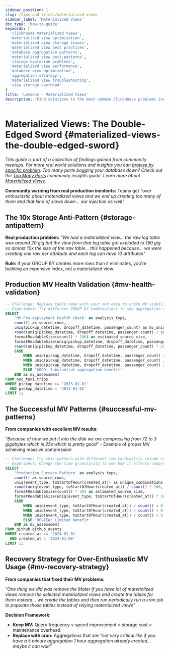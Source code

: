 ```yaml
---
sidebar_position: 1
slug: /tips-and-tricks/materialized-views
sidebar_label: 'Materialized Views'
doc_type: 'how-to-guide'
keywords: [
  'clickhouse materialized views',
  'materialized view optimization',
  'materialized view storage issues',
  'materialized view best practices',
  'database aggregation patterns',
  'materialized view anti-patterns',
  'storage explosion problems',
  'materialized view performance',
  'database view optimization',
  'aggregation strategy',
  'materialized view troubleshooting',
  'view storage overhead'
]
title: 'Lessons - Materialized Views'
description: 'Find solutions to the most common ClickHouse problems including slow queries, memory errors, connection issues, and configuration problems.'
---
```


# Materialized Views: The Double-Edged Sword {#materialized-views-the-double-edged-sword}
*This guide is part of a collection of findings gained from community meetups. For more real world solutions and insights you can [browse by specific problem](./community-wisdom.md).*
*Too many parts bogging your database down? Check out the [Too Many Parts](./too-many-parts.md) community insights guide.*
*Learn more about [Materialized Views](/materialized-views).*

**Community warning from real production incidents:** Teams get *"over enthusiastic about materialized views and we end up creating too many of them and that kind of slows down... our injection as well"*

## The 10x Storage Anti-Pattern {#storage-antipattern}

**Real production problem:** *"We had a materialized view... the raw log table was around 20 gig but the view from that log table got exploded to 190 gig so almost 10x the size of the raw table... this happened because... we were creating one row per attribute and each log can have 10 attributes"*

**Rule:** If your GROUP BY creates more rows than it eliminates, you're building an expensive index, not a materialized view.

## Production MV Health Validation {#mv-health-validation}

```sql runnable editable
-- Challenge: Replace table name with your own data to check MV viability
-- Experiment: Try different GROUP BY combinations to see aggregation ratios
SELECT 
    'MV Pre-deployment Health Check' as analysis_type,
    count() as source_rows,
    uniq(pickup_datetime, dropoff_datetime, passenger_count) as mv_unique_combinations,
    round(uniq(pickup_datetime, dropoff_datetime, passenger_count) / count() * 100, 2) as aggregation_ratio_percent,
    formatReadableSize(count() * 100) as estimated_source_size,
    formatReadableSize(uniq(pickup_datetime, dropoff_datetime, passenger_count) * 100) as estimated_mv_size,
    round(uniq(pickup_datetime, dropoff_datetime, passenger_count) * 100 / (count() * 100), 1) as storage_multiplier,
    CASE 
        WHEN uniq(pickup_datetime, dropoff_datetime, passenger_count) / count() > 0.95 THEN 'PROBLEM: MV will be larger than source!'
        WHEN uniq(pickup_datetime, dropoff_datetime, passenger_count) / count() > 0.7 THEN 'BAD: Massive storage waste (190GB scenario)'
        WHEN uniq(pickup_datetime, dropoff_datetime, passenger_count) / count() > 0.3 THEN 'QUESTIONABLE: High storage overhead'
        ELSE 'GOOD: Substantial aggregation benefit'
    END as mv_assessment
FROM nyc_taxi.trips
WHERE pickup_datetime >= '2015-01-01' 
  AND pickup_datetime < '2015-01-02'
LIMIT 1;
```

## The Successful MV Patterns {#successful-mv-patterns}

**From companies with excellent MV results:**

*"Because of how we put it into the disk we are compressing from 72 to 3 gigabytes which is 25x which is pretty good"* - Example of proper MV achieving massive compression

```sql runnable editable
-- Challenge: Try this pattern with different low-cardinality column combinations
-- Experiment: Change the time granularity to see how it affects compression
SELECT 
    'Production Success Pattern' as analysis_type,
    count() as source_rows,
    uniq(event_type, toStartOfHour(created_at)) as unique_combinations,
    round(uniq(event_type, toStartOfHour(created_at)) / count() * 100, 4) as aggregation_ratio_percent,
    formatReadableSize(count() * 50) as estimated_source_size,
    formatReadableSize(uniq(event_type, toStartOfHour(created_at)) * 50) as estimated_mv_size,
    CASE 
        WHEN uniq(event_type, toStartOfHour(created_at)) / count() < 0.001 THEN 'OUTSTANDING: Like the 72GB→3GB compression example'
        WHEN uniq(event_type, toStartOfHour(created_at)) / count() < 0.01 THEN 'EXCELLENT: Massive aggregation benefit'
        WHEN uniq(event_type, toStartOfHour(created_at)) / count() < 0.1 THEN 'GOOD: Strong aggregation'
        ELSE 'REVIEW: Limited benefit'
    END as mv_assessment
FROM github.github_events
WHERE created_at >= '2024-01-01' 
  AND created_at < '2024-01-08'
LIMIT 1;
```

## Recovery Strategy for Over-Enthusiastic MV Usage {#mv-recovery-strategy}

**From companies that fixed their MV problems:**

*"One thing we did was remove the Mater if you have lot of materialized views remove the selected materialized views and create the tables for them instead... we create the tables and then run periodically run a cron job to populate those tables instead of relying materialized views"*

**Decision Framework:**
- **Keep MV:** Query frequency × speed improvement > storage cost × maintenance overhead
- **Replace with cron:** Aggregations that are *"not very critical like if you have a 5 minute aggregation 1 hour aggregation already created... maybe it can wait"*
